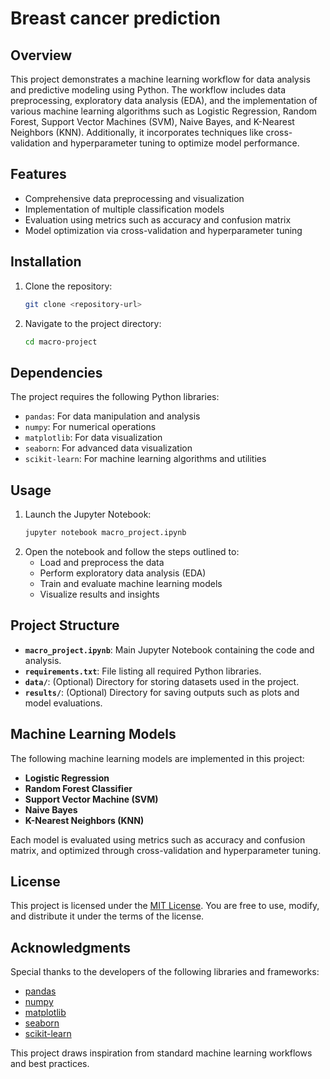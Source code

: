 # Breast cancer prediction

## Overview

This project demonstrates a machine learning workflow for data analysis and predictive modeling using Python. The workflow includes data preprocessing, exploratory data analysis (EDA), and the implementation of various machine learning algorithms such as Logistic Regression, Random Forest, Support Vector Machines (SVM), Naive Bayes, and K-Nearest Neighbors (KNN). Additionally, it incorporates techniques like cross-validation and hyperparameter tuning to optimize model performance.

## Features

- Comprehensive data preprocessing and visualization
- Implementation of multiple classification models
- Evaluation using metrics such as accuracy and confusion matrix
- Model optimization via cross-validation and hyperparameter tuning

## Installation

1. Clone the repository:
   ```bash
   git clone <repository-url>
   ```
2. Navigate to the project directory:
   ```bash
   cd macro-project
   ```

## Dependencies

The project requires the following Python libraries:

- `pandas`: For data manipulation and analysis
- `numpy`: For numerical operations
- `matplotlib`: For data visualization
- `seaborn`: For advanced data visualization
- `scikit-learn`: For machine learning algorithms and utilities

## Usage

1. Launch the Jupyter Notebook:
   ```bash
   jupyter notebook macro_project.ipynb
   ```
2. Open the notebook and follow the steps outlined to:
   - Load and preprocess the data
   - Perform exploratory data analysis (EDA)
   - Train and evaluate machine learning models
   - Visualize results and insights

## Project Structure

- **`macro_project.ipynb`**: Main Jupyter Notebook containing the code and analysis.
- **`requirements.txt`**: File listing all required Python libraries.
- **`data/`**: (Optional) Directory for storing datasets used in the project.
- **`results/`**: (Optional) Directory for saving outputs such as plots and model evaluations.

## Machine Learning Models

The following machine learning models are implemented in this project:

- **Logistic Regression**
- **Random Forest Classifier**
- **Support Vector Machine (SVM)**
- **Naive Bayes**
- **K-Nearest Neighbors (KNN)**

Each model is evaluated using metrics such as accuracy and confusion matrix, and optimized through cross-validation and hyperparameter tuning.

## License

This project is licensed under the [MIT License](LICENSE). You are free to use, modify, and distribute it under the terms of the license.

## Acknowledgments

Special thanks to the developers of the following libraries and frameworks:

- [pandas](https://pandas.pydata.org/)
- [numpy](https://numpy.org/)
- [matplotlib](https://matplotlib.org/)
- [seaborn](https://seaborn.pydata.org/)
- [scikit-learn](https://scikit-learn.org/)

This project draws inspiration from standard machine learning workflows and best practices.

